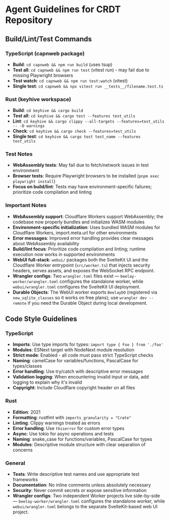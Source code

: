 # Agent Guidelines for CRDT Repository

## Build/Lint/Test Commands

### TypeScript (capnweb package)
- **Build**: `cd capnweb && npm run build` (uses tsup)
- **Test all**: `cd capnweb && npm run test` (vitest run) - may fail due to missing Playwright browsers
- **Test watch**: `cd capnweb && npm run test:watch` (vitest)
- **Single test**: `cd capnweb && npx vitest run __tests__/filename.test.ts`

### Rust (keyhive workspace)
- **Build**: `cd keyhive && cargo build`
- **Test all**: `cd keyhive && cargo test --features test_utils`
- **Lint**: `cd keyhive && cargo clippy --all-targets --features=test_utils -- -D warnings`
- **Check**: `cd keyhive && cargo check --features=test_utils`
- **Single test**: `cd keyhive && cargo test test_name --features test_utils`

### Test Notes
- **WebAssembly tests**: May fail due to fetch/network issues in test environment
- **Browser tests**: Require Playwright browsers to be installed (`pnpm exec playwright install`)
- **Focus on build/lint**: Tests may have environment-specific failures; prioritize code compilation and linting

### Important Notes
- **WebAssembly support**: Cloudflare Workers support WebAssembly; the codebase now properly bundles and initializes WASM modules
- **Environment-specific initialization**: Uses bundled WASM modules for Cloudflare Workers, import.meta.url for other environments
- **Error messages**: Improved error handling provides clear messages about WebAssembly availability
- **Build/lint focus**: Prioritize code compilation and linting; runtime execution now works in supported environments
- **WebUI full-stack**: `webui/` packages both the SvelteKit UI and the Cloudflare Worker entrypoint (`src/worker.ts`) that injects security headers, serves assets, and exposes the WebSocket RPC endpoint.
- **Wrangler configs**: Two `wrangler.toml` files exist — `beelay-worker/wrangler.toml` configures the standalone worker, while `webui/wrangler.toml` configures the SvelteKit UI deployment.
- **Durable Objects**: The WebUI worker exports `BeelayDO` (registered via `new_sqlite_classes` so it works on free plans); use `wrangler dev --remote` if you need the Durable Object during local development.

## Code Style Guidelines

### TypeScript
- **Imports**: Use type imports for types: `import type { Foo } from './foo'`
- **Modules**: ESNext target with NodeNext module resolution
- **Strict mode**: Enabled - all code must pass strict TypeScript checks
- **Naming**: camelCase for variables/functions, PascalCase for types/classes
- **Error handling**: Use try/catch with descriptive error messages
- **Validation logging**: When encountering invalid input or data, add logging to explain why it's invalid
- **Copyright**: Include Cloudflare copyright header on all files

### Rust
- **Edition**: 2021
- **Formatting**: rustfmt with `imports_granularity = "Crate"`
- **Linting**: Clippy warnings treated as errors
- **Error handling**: Use `thiserror` for custom error types
- **Async**: Use tokio for async operations and tests
- **Naming**: snake_case for functions/variables, PascalCase for types
- **Modules**: Descriptive module structure with clear separation of concerns

### General
- **Tests**: Write descriptive test names and use appropriate test frameworks
- **Documentation**: No inline comments unless absolutely necessary
- **Security**: Never commit secrets or expose sensitive information
- **Wrangler configs**: Two independent Worker projects live side-by-side — `beelay-worker/wrangler.toml` configures the standalone worker, while `webui/wrangler.toml` belongs to the separate SvelteKit-based web UI project.

